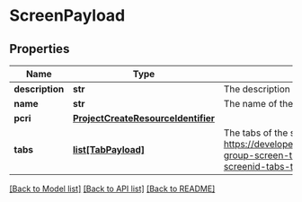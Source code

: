 # ScreenPayload

## Properties
Name | Type | Description | Notes
------------ | ------------- | ------------- | -------------
**description** | **str** | The description of the screen | [optional] 
**name** | **str** | The name of the screen | [optional] 
**pcri** | [**ProjectCreateResourceIdentifier**](ProjectCreateResourceIdentifier.md) |  | [optional] 
**tabs** | [**list[TabPayload]**](TabPayload.md) | The tabs of the screen. See https://developer.atlassian.com/cloud/jira/platform/rest/v3/api-group-screen-tab-fields/\\#api-rest-api-3-screens-screenid-tabs-tabid-fields-post | [optional] 

[[Back to Model list]](../README.md#documentation-for-models) [[Back to API list]](../README.md#documentation-for-api-endpoints) [[Back to README]](../README.md)

